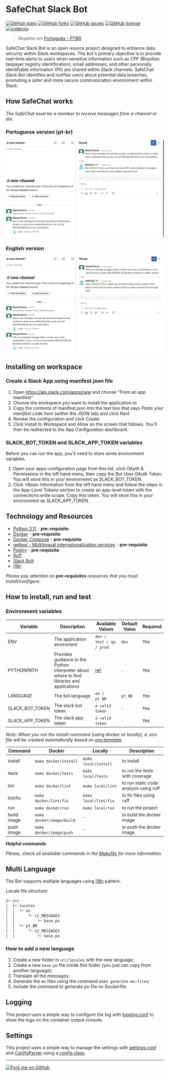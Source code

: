 # SafeChat Slack Bot

[![GitHub stars](https://img.shields.io/github/stars/marcieltorres/safe-chat-slack-bot?style=social)](https://github.com/marcieltorres/safe-chat-slack-bot/stargazers)
[![GitHub forks](https://img.shields.io/github/forks/marcieltorres/safe-chat-slack-bot?style=social)](https://github.com/marcieltorres/safe-chat-slack-bot/network/members)
[![GitHub issues](https://img.shields.io/github/issues/marcieltorres/safe-chat-slack-bot)](https://github.com/marcieltorres/safe-chat-slack-bot/issues)
[![GitHub license](https://img.shields.io/github/license/marcieltorres/safe-chat-slack-bot)](https://github.com/marcieltorres/safe-chat-slack-bot/blob/main/LICENSE)
[![codecov](https://codecov.io/gh/marcieltorres/safe-chat-slack-bot/graph/badge.svg?token=V0T0I3SI3P)](https://codecov.io/gh/marcieltorres/safe-chat-slack-bot)

> Readme em [Português - PTBR](README.PTBR.md).

SafeChat Slack Bot is an open-source project designed to enhance data security within Slack workspaces. The bot's primary objective is to provide real-time alerts to users when sensitive information such as CPF (Brazilian taxpayer registry identification), email addresses, and other personally identifiable information (PII) are shared within Slack channels. SafeChat Slack Bot identifies and notifies users about potential data breaches, promoting a safer and more secure communication environment within Slack.

## How SafeChat works

*The SafeChat must be a member to receive messages from a channel or dm.*

### Portuguese version (pt-br)
![Bot working pt-br](.docs/print_bot_working_in_pt_br_language.png)

### English version
![Bot working en](.docs/print_bot_working_in_en_language.png)

## Installing on workspace

### Create a Slack App using manifest.json file

1. Open https://api.slack.com/apps/new and choose "From an app manifest"
2. Choose the workspace you want to install the application to
3. Copy the contents of manifest.json into the text box that says *Paste your manifest code here* (within the JSON tab) and click Next
4. Review the configuration and click Create
5. Click Install to Workspace and Allow on the screen that follows. You'll then be redirected to the App Configuration dashboard.

### SLACK_BOT_TOKEN and SLACK_APP_TOKEN variables

Before you can run the app, you'll need to store some environment variables.

1. Open your apps configuration page from this list, click OAuth & Permissions in the left hand menu, then copy the Bot User OAuth Token. You will store this in your environment as SLACK_BOT_TOKEN.
2. Click *Basic Information from the left hand menu and follow the steps in the App-Level Tokens section to create an app-level token with the connections:write scope. Copy this token. You will store this in your environment as SLACK_APP_TOKEN.

## Technology and Resources

- [Python 3.11](https://www.python.org/downloads/release/python-3110/) - **pre-requisite**
- [Docker](https://www.docker.com/get-started) - **pre-requisite**
- [Docker Compose](https://docs.docker.com/compose/) - **pre-requisite**
- [gettext - Multilingual internationalization services](https://docs.python.org/pt-br/3/library/gettext.html) - **pre-requisite**
- [Poetry](https://python-poetry.org/) - **pre-requisite**
- [Ruff](https://github.com/astral-sh/ruff)
- [Slack Bolt](https://pypi.org/project/slack-bolt/)
- [i18n](https://docs.python.org/3/library/i18n.html)

*Please pay attention on **pre-requisites** resources that you must install/configure.*

## How to install, run and test

### Environment variables

Variable | Description | Available Values | Default Value | Required
--- | --- | --- | --- | ---
ENV | The application enviroment | `dev / test / qa / prod` | `dev` | Yes
PYTHONPATH | Provides guidance to the Python interpreter about where to find libraries and applications | [ref](https://docs.python.org/3/using/cmdline.html#envvar-PYTHONPATH) | `.` | Yes
LANGUAGE | The bot language | `en / pt_BR` | `pt_BR` | Yes
SLACK_BOT_TOKEN | The slack bot token | `a valid token` | `-` | Yes
SLACK_APP_TOKEN | The slack app token | `a valid token` | `-` | Yes

*Note: When you run the install command (using docker or locally), a .env file will be created automatically based on [env.template](env.template)*

Command | Docker | Locally | Description
---- | ------- | ------- | -------
install | `make docker/install` | `make local/install` | to install
tests | `make docker/tests` | `make local/tests` | to run the tests with coverage
lint | `make docker/lint` | `make local/lint` | to run static code analysis using ruff
lint/fix | `make docker/lint/fix` | `make local/lint/fix` | to fix files using ruff
run | `make docker/run` | `make local/run` | to run the project
build image | `make docker/image/build` | - | to build the docker image
push image | `make docker/image/push` | - | to push the docker image

**Helpful commands**

*Please, check all available commands in the [Makefile](Makefile) for more information*.

## Multi Language

The Bot supports multiple languages using [i18n](https://docs.python.org/3/library/i18n.html) pattern.

Locale file structure:
```
├─ src
│  ├─ locales
│  │  └─ en
│  │      └─ LC_MESSAGES
│  │          └─ base.po
│  │  └─ pt_BR
│  │      └─ LC_MESSAGES
│  │          └─ base.po
```

### How to add a new language

1) Create a new folder in `src/locales` with the new language;
2) Create a new `base.po` file inside this folder (you just can copy from another language);
3) Translate all the messages;
4) Generate the `mo` files using the command `make generate-mo-files`;
5) Include the command to generate po file on Dockerfile.

## Logging

This project uses a simple way to configure the log with [logging.conf](logging.conf) to show the logs on the container output console.

## Settings

This project uses a simple way to manage the settings with [settings.conf](settings.conf) and [ConfigParser](https://docs.python.org/3/library/configparser.html) using a [config class](./src/config/settings.py).

---

[![Fork me on GitHub](https://img.shields.io/badge/Fork%20me%20on-GitHub-brightgreen?style=for-the-badge&logo=github)](https://github.com/marcieltorres/safe-chat-slack-bot/fork)
